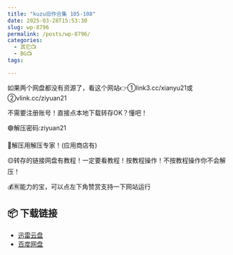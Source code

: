 ```yaml
---
title: "kuzu旧作合集 105-108"
date: 2025-03-28T15:53:30
slug: wp-8796
permalink: /posts/wp-8796/
categories:
  - 其它📺
  - BG📺
tags:

---
```


如果两个网盘都没有资源了，看这个网站👉①link3.cc/xianyu21或②vlink.cc/ziyuan21

不需要注册账号！直接点本地下载转存OK？懂吧！

🟢解压密码:ziyuan21

🔵解压用解压专家！(应用商店有)

🟡转存的链接网盘有教程！一定要看教程！按教程操作！不按教程操作你不会解压！

💰🈶能力的宝，可以点左下角赞赏支持一下网站运行

## 📦 下载链接
- [迅雷云盘](https://blziyuan21.com/pay-download/8796?key=9dbc0d3ae0&down_id=0)
- [百度网盘](https://blziyuan21.com/pay-download/8796?key=9dbc0d3ae0&down_id=1)

